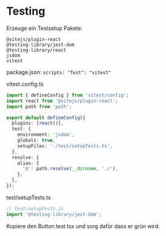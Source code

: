 # Testing

Erzeuge ein Testsetup
Pakete:

```
@vitejs/plugin-react
@testing-library/jest-dom
@testing-library/react
jsdom
vitest
```

package.json:
`scripts: "Test": "vitest"`

vitest.config.ts

```ts
import { defineConfig } from 'vitest/config';
import react from '@vitejs/plugin-react';
import path from 'path';

export default defineConfig({
  plugins: [react()],
  test: {
    environment: 'jsdom',
    globals: true,
    setupFiles: './test/setupTests.ts',
  },
  resolve: {
    alias: {
      '@': path.resolve(__dirname, './'),
    },
  },
});
```

test/setupTests.ts

```ts
// test/setupTests.js
import '@testing-library/jest-dom';
```

Kopiere den Button.test.tsx und sorg dafür dass er grün wird.

